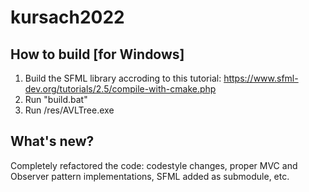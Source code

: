 # kursach2022
## How to build [for Windows]
1. Build the SFML library accroding to this tutorial: https://www.sfml-dev.org/tutorials/2.5/compile-with-cmake.php
2. Run "build.bat"
3. Run /res/AVLTree.exe

## What's new?
Completely refactored the code: codestyle changes, proper MVC and Observer pattern implementations, SFML added as submodule, etc.
